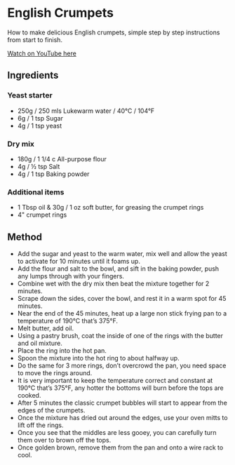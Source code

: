 # English Crumpets

How to make delicious English crumpets, simple step by step instructions from start to finish.

[Watch on YouTube here](https://youtu.be/ganHDnSz3yw)

## Ingredients

### Yeast starter

- 250g / 250 mls Lukewarm water / 40°C / 104°F
- 6g / 1 tsp Sugar
- 4g / 1 tsp yeast

### Dry mix

- 180g / 1 1/4 c All-purpose flour
- 4g / ½ tsp Salt
- 4g / 1 tsp Baking powder

### Additional items

- 1 Tbsp oil & 30g / 1 oz soft butter, for greasing the crumpet rings
- 4" crumpet rings

## Method

- Add the sugar and yeast to the warm water, mix well and allow the yeast to activate for 10 minutes until it foams up.
- Add the flour and salt to the bowl, and sift in the baking powder, push any lumps through with your fingers.
- Combine wet with the dry mix then beat the mixture together for 2 minutes.
- Scrape down the sides, cover the bowl, and rest it in a warm spot for 45 minutes.
- Near the end of the 45 minutes, heat up a large non stick frying pan to a temperature of 190°C that’s 375°F.
- Melt butter, add oil.
- Using a pastry brush, coat the inside of one of the rings with the butter and oil mixture.
- Place the ring into the hot pan.
- Spoon the mixture into the hot ring to about halfway up.
- Do the same for 3 more rings, don’t overcrowd the pan, you need space to move the rings around.
- It is very important to keep the temperature correct and constant at 190°C that’s 375°F, any hotter the bottoms will burn before the tops are cooked.
- After 5 minutes the classic crumpet bubbles will start to appear from the edges of the crumpets.
- Once the mixture has dried out around the edges, use your oven mitts to lift off the rings.
- Once you see that the middles are less gooey, you can carefully turn them over to brown off the tops.
- Once golden brown, remove them from the pan and onto a wire rack to cool.


<!--
## Notes

    20230520: Make for the first time. Rise time was 75 minutes due to a call. Nice and bubbly mix. Heat cast iron skillet at 1000W, then reduce to 700W to bake.
    Yield: 5 crumpets using 2 4" rings.
    Next time, increase the water from 235ml to 250ml to make it a bit thiner. 
    
-->
